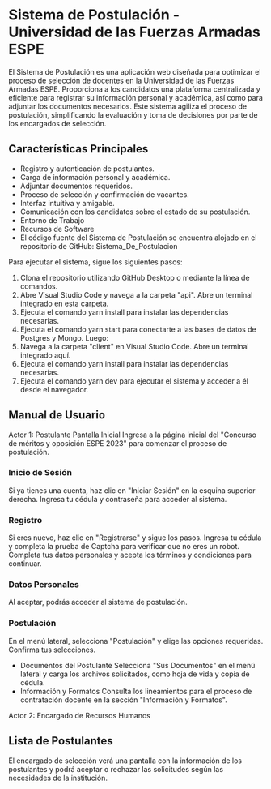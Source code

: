 # Sistema de Postulación - Universidad de las Fuerzas Armadas ESPE
El Sistema de Postulación es una aplicación web diseñada para optimizar el proceso de selección de docentes en la Universidad de las Fuerzas Armadas ESPE. Proporciona a los candidatos una plataforma centralizada y eficiente para registrar su información personal y académica, así como para adjuntar los documentos necesarios. Este sistema agiliza el proceso de postulación, simplificando la evaluación y toma de decisiones por parte de los encargados de selección.

## Características Principales
- Registro y autenticación de postulantes.
- Carga de información personal y académica.
- Adjuntar documentos requeridos.
- Proceso de selección y confirmación de vacantes.
- Interfaz intuitiva y amigable.
- Comunicación con los candidatos sobre el estado de su postulación.
- Entorno de Trabajo
- Recursos de Software
- El código fuente del Sistema de Postulación se encuentra alojado en el repositorio de GitHub: Sistema_De_Postulacion

Para ejecutar el sistema, sigue los siguientes pasos:

1. Clona el repositorio utilizando GitHub Desktop o mediante la línea de comandos.
2. Abre Visual Studio Code y navega a la carpeta "api". Abre un terminal integrado en esta carpeta.
3. Ejecuta el comando yarn install para instalar las dependencias necesarias.
4. Ejecuta el comando yarn start para conectarte a las bases de datos de Postgres y Mongo.
Luego:
5. Navega a la carpeta "client" en Visual Studio Code. Abre un terminal integrado aquí.
6. Ejecuta el comando yarn install para instalar las dependencias necesarias.
7. Ejecuta el comando yarn dev para ejecutar el sistema y acceder a él desde el navegador.
   
## Manual de Usuario
Actor 1: Postulante
   Pantalla Inicial
Ingresa a la página inicial del "Concurso de méritos y oposición ESPE 2023" para comenzar el proceso de postulación.

### Inicio de Sesión
Si ya tienes una cuenta, haz clic en "Iniciar Sesión" en la esquina superior derecha. Ingresa tu cédula y contraseña para acceder al sistema.

### Registro
Si eres nuevo, haz clic en "Registrarse" y sigue los pasos. Ingresa tu cédula y completa la prueba de Captcha para verificar que no eres un robot.
Completa tus datos personales y acepta los términos y condiciones para continuar.

### Datos Personales
Al aceptar, podrás acceder al sistema de postulación.

### Postulación
En el menú lateral, selecciona "Postulación" y elige las opciones requeridas. Confirma tus selecciones.
- Documentos del Postulante
Selecciona "Sus Documentos" en el menú lateral y carga los archivos solicitados, como hoja de vida y copia de cédula.
- Información y Formatos
Consulta los lineamientos para el proceso de contratación docente en la sección "Información y Formatos".

Actor 2: Encargado de Recursos Humanos
## Lista de Postulantes
El encargado de selección verá una pantalla con la información de los postulantes y podrá aceptar o rechazar las solicitudes según las necesidades de la institución.
